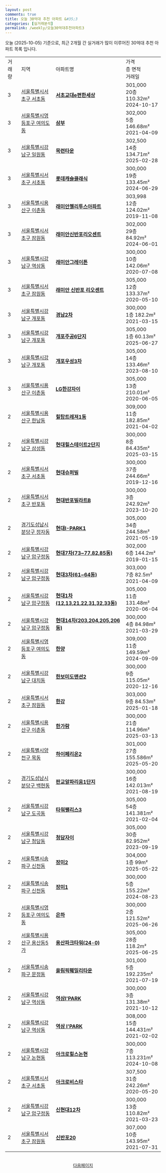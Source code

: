 ```yaml
---
layout: post
comments: true
title: 오늘 30억대 추천 아파트 &#35;3
categories: [실거래분석]
permalink: /weekly/오늘30억대추천아파트3
---
```


오늘 (2025-10-05) 기준으로, 최근 2개월 간 실거래가 많이 이루어진 30억대 추천 아파트 목록 입니다.

<table class="sortable">
  <tr>
    <td>거래량</td>
    <td>지역</td>
    <td>아파트명</td>
    <td>가격<br>층 면적<br>거래일</td>
  </tr>

  <tr class="item">
    <td>3</td>
    <td><a href="/apt/서울특별시서초구서초동">서울특별시서초구 서초동</a></td>
    <td style="font-weight: bold;"><a href="/apt/서울특별시서초구서초동서초교대e편한세상">서초교대e편한세상</a></td>
    <td>301,000<br>20층  110.32m²<br>2024-10-17</td>
  </tr>

  <tr class="item">
    <td>3</td>
    <td><a href="/apt/서울특별시영등포구여의도동">서울특별시영등포구 여의도동</a></td>
    <td style="font-weight: bold;"><a href="/apt/서울특별시영등포구여의도동삼부">삼부</a></td>
    <td>302,000<br>5층  146.68m²<br>2021-04-09</td>
  </tr>

  <tr class="item">
    <td>3</td>
    <td><a href="/apt/서울특별시강남구일원동">서울특별시강남구 일원동</a></td>
    <td style="font-weight: bold;"><a href="/apt/서울특별시강남구일원동목련타운">목련타운</a></td>
    <td>302,500<br>14층  134.71m²<br>2025-02-28</td>
  </tr>

  <tr class="item">
    <td>3</td>
    <td><a href="/apt/서울특별시서초구서초동">서울특별시서초구 서초동</a></td>
    <td style="font-weight: bold;"><a href="/apt/서울특별시서초구서초동롯데캐슬클래식">롯데캐슬클래식</a></td>
    <td>300,000<br>19층  133.45m²<br>2024-06-29</td>
  </tr>

  <tr class="item">
    <td>3</td>
    <td><a href="/apt/서울특별시용산구이촌동">서울특별시용산구 이촌동</a></td>
    <td style="font-weight: bold;"><a href="/apt/서울특별시용산구이촌동래미안첼리투스아파트">래미안첼리투스아파트</a></td>
    <td>303,998<br>12층  124.02m²<br>2019-11-08</td>
  </tr>

  <tr class="item">
    <td>3</td>
    <td><a href="/apt/서울특별시서초구잠원동">서울특별시서초구 잠원동</a></td>
    <td style="font-weight: bold;"><a href="/apt/서울특별시서초구잠원동래미안신반포리오센트">래미안신반포리오센트</a></td>
    <td>302,000<br>29층  84.92m²<br>2024-06-01</td>
  </tr>

  <tr class="item">
    <td>3</td>
    <td><a href="/apt/서울특별시강남구역삼동">서울특별시강남구 역삼동</a></td>
    <td style="font-weight: bold;"><a href="/apt/서울특별시강남구역삼동래미안그레이튼">래미안그레이튼</a></td>
    <td>300,000<br>10층  142.06m²<br>2020-07-08</td>
  </tr>

  <tr class="item">
    <td>3</td>
    <td><a href="/apt/서울특별시서초구잠원동">서울특별시서초구 잠원동</a></td>
    <td style="font-weight: bold;"><a href="/apt/서울특별시서초구잠원동래미안신반포리오센트">래미안 신반포 리오센트</a></td>
    <td>305,000<br>12층  133.37m²<br>2020-05-10</td>
  </tr>

  <tr class="item">
    <td>3</td>
    <td><a href="/apt/서울특별시강남구개포동">서울특별시강남구 개포동</a></td>
    <td style="font-weight: bold;"><a href="/apt/서울특별시강남구개포동경남2차">경남2차</a></td>
    <td>300,000<br>1층  182.2m²<br>2021-03-15</td>
  </tr>

  <tr class="item">
    <td>3</td>
    <td><a href="/apt/서울특별시강남구개포동">서울특별시강남구 개포동</a></td>
    <td style="font-weight: bold;"><a href="/apt/서울특별시강남구개포동개포주공6단지">개포주공6단지</a></td>
    <td>305,000<br>1층  60.13m²<br>2025-06-27</td>
  </tr>

  <tr class="item">
    <td>3</td>
    <td><a href="/apt/서울특별시강남구개포동">서울특별시강남구 개포동</a></td>
    <td style="font-weight: bold;"><a href="/apt/서울특별시강남구개포동개포우성3차">개포우성3차</a></td>
    <td>305,000<br>14층  133.46m²<br>2023-08-10</td>
  </tr>

  <tr class="item">
    <td>3</td>
    <td><a href="/apt/서울특별시용산구이촌동">서울특별시용산구 이촌동</a></td>
    <td style="font-weight: bold;"><a href="/apt/서울특별시용산구이촌동LG한강자이">LG한강자이</a></td>
    <td>305,000<br>13층  210.01m²<br>2020-06-05</td>
  </tr>

  <tr class="item">
    <td>2</td>
    <td><a href="/apt/서울특별시용산구한남동">서울특별시용산구 한남동</a></td>
    <td style="font-weight: bold;"><a href="/apt/서울특별시용산구한남동힐탑트레져1동">힐탑트레져1동</a></td>
    <td>309,000<br>11층  182.85m²<br>2021-04-02</td>
  </tr>

  <tr class="item">
    <td>2</td>
    <td><a href="/apt/서울특별시강남구삼성동">서울특별시강남구 삼성동</a></td>
    <td style="font-weight: bold;"><a href="/apt/서울특별시강남구삼성동현대힐스테이트2단지">현대힐스테이트2단지</a></td>
    <td>300,000<br>8층  84.435m²<br>2025-03-15</td>
  </tr>

  <tr class="item">
    <td>2</td>
    <td><a href="/apt/서울특별시서초구서초동">서울특별시서초구 서초동</a></td>
    <td style="font-weight: bold;"><a href="/apt/서울특별시서초구서초동현대슈퍼빌">현대슈퍼빌</a></td>
    <td>300,000<br>37층  244.66m²<br>2019-12-16</td>
  </tr>

  <tr class="item">
    <td>2</td>
    <td><a href="/apt/서울특별시서초구반포동">서울특별시서초구 반포동</a></td>
    <td style="font-weight: bold;"><a href="/apt/서울특별시서초구반포동현대반포빌라트B">현대반포빌라트B</a></td>
    <td>300,000<br>3층  242.92m²<br>2023-10-20</td>
  </tr>

  <tr class="item">
    <td>2</td>
    <td><a href="/apt/경기도성남시분당구정자동">경기도성남시분당구 정자동</a></td>
    <td style="font-weight: bold;"><a href="/apt/경기도성남시분당구정자동현대I-PARK1">현대I-PARK1</a></td>
    <td>305,000<br>34층  244.58m²<br>2021-05-19</td>
  </tr>

  <tr class="item">
    <td>2</td>
    <td><a href="/apt/서울특별시강남구압구정동">서울특별시강남구 압구정동</a></td>
    <td style="font-weight: bold;"><a href="/apt/서울특별시강남구압구정동현대7차(73~77,82,85동)">현대7차(73~77,82,85동)</a></td>
    <td>302,000<br>6층  144.2m²<br>2019-01-15</td>
  </tr>

  <tr class="item">
    <td>2</td>
    <td><a href="/apt/서울특별시강남구압구정동">서울특별시강남구 압구정동</a></td>
    <td style="font-weight: bold;"><a href="/apt/서울특별시강남구압구정동현대3차(61~64동)">현대3차(61~64동)</a></td>
    <td>303,000<br>7층  82.5m²<br>2021-04-09</td>
  </tr>

  <tr class="item">
    <td>2</td>
    <td><a href="/apt/서울특별시강남구압구정동">서울특별시강남구 압구정동</a></td>
    <td style="font-weight: bold;"><a href="/apt/서울특별시강남구압구정동현대1차(12,13,21,22,31,32,33동)">현대1차(12,13,21,22,31,32,33동)</a></td>
    <td>305,000<br>11층  131.48m²<br>2020-06-04</td>
  </tr>

  <tr class="item">
    <td>2</td>
    <td><a href="/apt/서울특별시강남구압구정동">서울특별시강남구 압구정동</a></td>
    <td style="font-weight: bold;"><a href="/apt/서울특별시강남구압구정동현대14차(203,204,205,206동)">현대14차(203,204,205,206동)</a></td>
    <td>300,000<br>4층  84.98m²<br>2021-03-29</td>
  </tr>

  <tr class="item">
    <td>2</td>
    <td><a href="/apt/서울특별시영등포구여의도동">서울특별시영등포구 여의도동</a></td>
    <td style="font-weight: bold;"><a href="/apt/서울특별시영등포구여의도동한양">한양</a></td>
    <td>309,000<br>11층  149.59m²<br>2024-09-09</td>
  </tr>

  <tr class="item">
    <td>2</td>
    <td><a href="/apt/서울특별시강남구대치동">서울특별시강남구 대치동</a></td>
    <td style="font-weight: bold;"><a href="/apt/서울특별시강남구대치동한보미도맨션2">한보미도맨션2</a></td>
    <td>300,000<br>9층  115.05m²<br>2020-12-16</td>
  </tr>

  <tr class="item">
    <td>2</td>
    <td><a href="/apt/서울특별시서초구잠원동">서울특별시서초구 잠원동</a></td>
    <td style="font-weight: bold;"><a href="/apt/서울특별시서초구잠원동한강">한강</a></td>
    <td>303,000<br>9층  84.53m²<br>2025-01-18</td>
  </tr>

  <tr class="item">
    <td>2</td>
    <td><a href="/apt/서울특별시용산구이촌동">서울특별시용산구 이촌동</a></td>
    <td style="font-weight: bold;"><a href="/apt/서울특별시용산구이촌동한가람">한가람</a></td>
    <td>300,000<br>21층  114.96m²<br>2025-03-13</td>
  </tr>

  <tr class="item">
    <td>2</td>
    <td><a href="/apt/서울특별시양천구목동">서울특별시양천구 목동</a></td>
    <td style="font-weight: bold;"><a href="/apt/서울특별시양천구목동하이페리온2">하이페리온2</a></td>
    <td>301,000<br>27층  155.586m²<br>2025-05-20</td>
  </tr>

  <tr class="item">
    <td>2</td>
    <td><a href="/apt/경기도성남시분당구백현동">경기도성남시분당구 백현동</a></td>
    <td style="font-weight: bold;"><a href="/apt/경기도성남시분당구백현동판교알파리움1단지">판교알파리움1단지</a></td>
    <td>300,000<br>16층  142.013m²<br>2021-08-19</td>
  </tr>

  <tr class="item">
    <td>2</td>
    <td><a href="/apt/서울특별시강남구도곡동">서울특별시강남구 도곡동</a></td>
    <td style="font-weight: bold;"><a href="/apt/서울특별시강남구도곡동타워팰리스3">타워팰리스3</a></td>
    <td>305,000<br>54층  141.381m²<br>2021-02-04</td>
  </tr>

  <tr class="item">
    <td>2</td>
    <td><a href="/apt/서울특별시강남구청담동">서울특별시강남구 청담동</a></td>
    <td style="font-weight: bold;"><a href="/apt/서울특별시강남구청담동청담자이">청담자이</a></td>
    <td>305,000<br>30층  82.952m²<br>2023-09-19</td>
  </tr>

  <tr class="item">
    <td>2</td>
    <td><a href="/apt/서울특별시송파구신천동">서울특별시송파구 신천동</a></td>
    <td style="font-weight: bold;"><a href="/apt/서울특별시송파구신천동장미2">장미2</a></td>
    <td>304,000<br>1층  99m²<br>2025-05-22</td>
  </tr>

  <tr class="item">
    <td>2</td>
    <td><a href="/apt/서울특별시송파구신천동">서울특별시송파구 신천동</a></td>
    <td style="font-weight: bold;"><a href="/apt/서울특별시송파구신천동장미1">장미1</a></td>
    <td>300,000<br>5층  155.22m²<br>2024-08-23</td>
  </tr>

  <tr class="item">
    <td>2</td>
    <td><a href="/apt/서울특별시영등포구여의도동">서울특별시영등포구 여의도동</a></td>
    <td style="font-weight: bold;"><a href="/apt/서울특별시영등포구여의도동은하">은하</a></td>
    <td>300,000<br>2층  121.52m²<br>2025-06-26</td>
  </tr>

  <tr class="item">
    <td>2</td>
    <td><a href="/apt/서울특별시용산구용산동5가">서울특별시용산구 용산동5가</a></td>
    <td style="font-weight: bold;"><a href="/apt/서울특별시용산구용산동5가용산파크타워(24-0)">용산파크타워(24-0)</a></td>
    <td>305,000<br>28층  118.2m²<br>2025-06-25</td>
  </tr>

  <tr class="item">
    <td>2</td>
    <td><a href="/apt/서울특별시송파구문정동">서울특별시송파구 문정동</a></td>
    <td style="font-weight: bold;"><a href="/apt/서울특별시송파구문정동올림픽훼밀리타운">올림픽훼밀리타운</a></td>
    <td>301,000<br>5층  192.235m²<br>2021-07-19</td>
  </tr>

  <tr class="item">
    <td>2</td>
    <td><a href="/apt/서울특별시강남구역삼동">서울특별시강남구 역삼동</a></td>
    <td style="font-weight: bold;"><a href="/apt/서울특별시강남구역삼동역삼I'PARK">역삼I'PARK</a></td>
    <td>300,000<br>3층  131.38m²<br>2021-10-12</td>
  </tr>

  <tr class="item">
    <td>2</td>
    <td><a href="/apt/서울특별시강남구역삼동">서울특별시강남구 역삼동</a></td>
    <td style="font-weight: bold;"><a href="/apt/서울특별시강남구역삼동역삼I'PARK">역삼 I'PARK</a></td>
    <td>308,000<br>15층  144.431m²<br>2021-02-02</td>
  </tr>

  <tr class="item">
    <td>2</td>
    <td><a href="/apt/서울특별시강남구논현동">서울특별시강남구 논현동</a></td>
    <td style="font-weight: bold;"><a href="/apt/서울특별시강남구논현동아크로힐스논현">아크로힐스논현</a></td>
    <td>300,000<br>7층  113.231m²<br>2024-10-08</td>
  </tr>

  <tr class="item">
    <td>2</td>
    <td><a href="/apt/서울특별시서초구서초동">서울특별시서초구 서초동</a></td>
    <td style="font-weight: bold;"><a href="/apt/서울특별시서초구서초동아크로비스타">아크로비스타</a></td>
    <td>307,500<br>31층  242.26m²<br>2020-05-20</td>
  </tr>

  <tr class="item">
    <td>2</td>
    <td><a href="/apt/서울특별시강남구압구정동">서울특별시강남구 압구정동</a></td>
    <td style="font-weight: bold;"><a href="/apt/서울특별시강남구압구정동신현대12차">신현대12차</a></td>
    <td>300,000<br>13층  110.82m²<br>2021-03-23</td>
  </tr>

  <tr class="item">
    <td>2</td>
    <td><a href="/apt/서울특별시서초구잠원동">서울특별시서초구 잠원동</a></td>
    <td style="font-weight: bold;"><a href="/apt/서울특별시서초구잠원동신반포20">신반포20</a></td>
    <td>307,000<br>10층  143.95m²<br>2021-07-31</td>
  </tr>

  <tr>
      <script async src="https://pagead2.googlesyndication.com/pagead/js/adsbygoogle.js?client=ca-pub-3485438051770037"
          crossorigin="anonymous"></script>
      <ins class="adsbygoogle"
          style="display:block"
          data-ad-format="fluid"
          data-ad-layout-key="-fb+5w+4e-db+86"
          data-ad-client="ca-pub-3485438051770037"
          data-ad-slot="1827090281"></ins>
      <script>
          (adsbygoogle = window.adsbygoogle || []).push({});
      </script>
  </tr>
    
</table>

<br>
<center><a href="/weekly/오늘30억대추천아파트">다음페이지</a></center>
<br><br>
